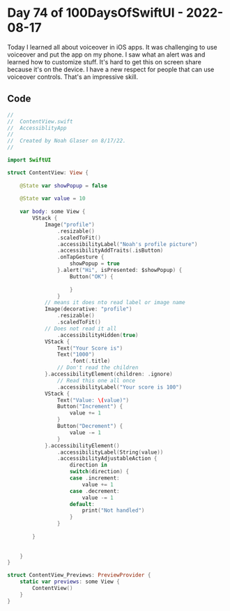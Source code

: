 # Day 74 of 100DaysOfSwiftUI - 2022-08-17

Today I learned all about voiceover in iOS apps.  It was challenging to use voiceover and put the app on my phone.  I saw what an alert was and learned how to customize stuff.  It's hard to get this on screen share because it's on the device.  I have a new respect for people that can use voiceover controls.  That's an impressive skill.


## Code

```swift
//
//  ContentView.swift
//  AccessiblityApp
//
//  Created by Noah Glaser on 8/17/22.
//

import SwiftUI

struct ContentView: View {
    
    @State var showPopup = false
    
    @State var value = 10
    
    var body: some View {
        VStack {
            Image("profile")
                .resizable()
                .scaledToFit()
                .accessibilityLabel("Noah's profile picture")
                .accessibilityAddTraits(.isButton)
                .onTapGesture {
                    showPopup = true
                }.alert("Hi", isPresented: $showPopup) {
                    Button("OK") {
                        
                    }
                }
            // means it does nto read label or image name
            Image(decorative: "profile")
                .resizable()
                .scaledToFit()
            // Does not read it all
                .accessibilityHidden(true)
            VStack {
                Text("Your Score is")
                Text("1000")
                    .font(.title)
                // Don't read the children
            }.accessibilityElement(children: .ignore)
                // Read this one all once
                .accessibilityLabel("Your score is 100")
            VStack {
                Text("Value: \(value)")
                Button("Increment") {
                    value += 1
                }
                Button("Decrement") {
                    value -= 1
                }
            }.accessibilityElement()
                .accessibilityLabel(String(value))
                .accessibilityAdjustableAction {
                    direction in
                    switch(direction) {
                    case .increment:
                        value += 1
                    case .decrement:
                        value -= 1
                    default:
                        print("Not handled")
                    }
                }
            
        }
        
        
    }
}

struct ContentView_Previews: PreviewProvider {
    static var previews: some View {
        ContentView()
    }
}

```
